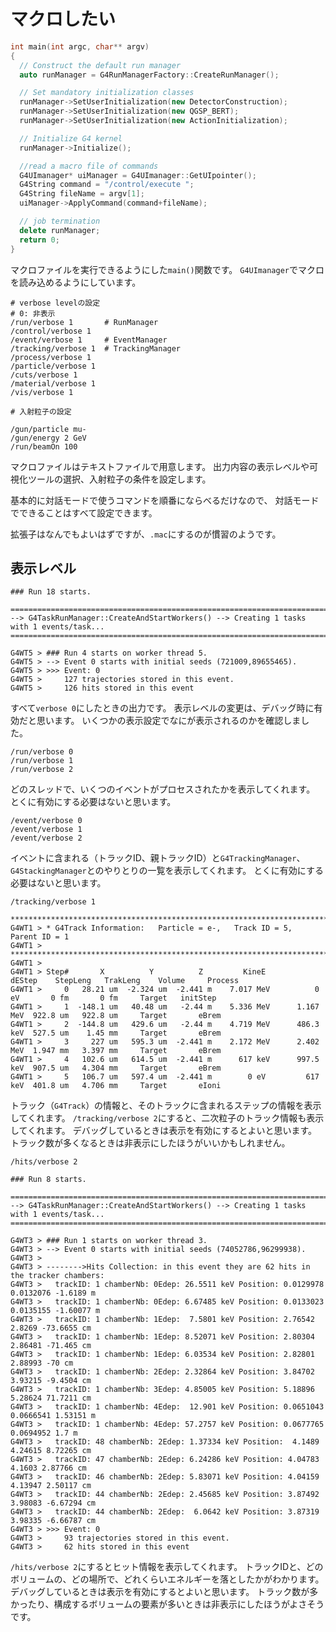 # マクロしたい

```cpp
int main(int argc, char** argv)
{
  // Construct the default run manager
  auto runManager = G4RunManagerFactory::CreateRunManager();

  // Set mandatory initialization classes
  runManager->SetUserInitialization(new DetectorConstruction);
  runManager->SetUserInitialization(new QGSP_BERT);
  runManager->SetUserInitialization(new ActionInitialization);

  // Initialize G4 kernel
  runManager->Initialize();

  //read a macro file of commands
  G4UImanager* uiManager = G4UImanager::GetUIpointer();
  G4String command = "/control/execute ";
  G4String fileName = argv[1];
  uiManager->ApplyCommand(command+fileName);

  // job termination
  delete runManager;
  return 0;
}
```

マクロファイルを実行できるようにした``main()``関数です。
``G4UImanager``でマクロを読み込めるようにしています。

```batch
# verbose levelの設定
# 0: 非表示
/run/verbose 1       # RunManager
/control/verbose 1
/event/verbose 1     # EventManager
/tracking/verbose 1  # TrackingManager
/process/verbose 1
/particle/verbose 1
/cuts/verbose 1
/material/verbose 1
/vis/verbose 1

# 入射粒子の設定

/gun/particle mu-
/gun/energy 2 GeV
/run/beamOn 100
```

マクロファイルはテキストファイルで用意します。
出力内容の表示レベルや可視化ツールの選択、入射粒子の条件を設定します。

基本的に対話モードで使うコマンドを順番にならべるだけなので、
対話モードでできることはすべて設定できます。

拡張子はなんでもよいはずですが、``.mac``にするのが慣習のようです。

## 表示レベル

```console
### Run 18 starts.

========================================================================================
--> G4TaskRunManager::CreateAndStartWorkers() --> Creating 1 tasks with 1 events/task...
========================================================================================

G4WT5 > ### Run 4 starts on worker thread 5.
G4WT5 > --> Event 0 starts with initial seeds (721009,89655465).
G4WT5 > >>> Event: 0
G4WT5 >     127 trajectories stored in this event.
G4WT5 >     126 hits stored in this event
```

すべて``verbose 0``にしたときの出力です。
表示レベルの変更は、デバッグ時に有効だと思います。
いくつかの表示設定でなにが表示されるのかを確認しました。

```console
/run/verbose 0
/run/verbose 1
/run/verbose 2
```

どのスレッドで、いくつのイベントがプロセスされたかを表示してくれます。
とくに有効にする必要はないと思います。

```console
/event/verbose 0
/event/verbose 1
/event/verbose 2
```

イベントに含まれる（トラックID、親トラックID）と``G4TrackingManager``、``G4StackingManager``とのやりとりの一覧を表示してくれます。
とくに有効にする必要はないと思います。

```macro
/tracking/verbose 1

*********************************************************************************************************
G4WT1 > * G4Track Information:   Particle = e-,   Track ID = 5,   Parent ID = 1
G4WT1 > *********************************************************************************************************
G4WT1 >
G4WT1 > Step#       X          Y          Z         KineE         dEStep    StepLeng   TrakLeng    Volume     Process
G4WT1 >     0   28.21 um  -2.324 um  -2.441 m    7.017 MeV          0 eV       0 fm       0 fm     Target   initStep
G4WT1 >     1  -148.1 um   40.48 um   -2.44 m    5.336 MeV      1.167 MeV  922.8 um   922.8 um     Target       eBrem
G4WT1 >     2  -144.8 um   429.6 um   -2.44 m    4.719 MeV      486.3 keV  527.5 um    1.45 mm     Target       eBrem
G4WT1 >     3     227 um   595.3 um  -2.441 m    2.172 MeV      2.402 MeV  1.947 mm   3.397 mm     Target       eBrem
G4WT1 >     4   102.6 um   614.5 um  -2.441 m      617 keV      997.5 keV  907.5 um   4.304 mm     Target       eBrem
G4WT1 >     5   106.7 um   597.4 um  -2.441 m        0 eV         617 keV  401.8 um   4.706 mm     Target       eIoni
```

トラック（``G4Track``）の情報と、そのトラックに含まれるステップの情報を表示してくれます。
``/tracking/verbose 2``にすると、二次粒子のトラック情報も表示してくれます。
デバッグしているときは表示を有効にするとよいと思います。
トラック数が多くなるときは非表示にしたほうがいいかもしれません。

```
/hits/verbose 2

### Run 8 starts.

========================================================================================
--> G4TaskRunManager::CreateAndStartWorkers() --> Creating 1 tasks with 1 events/task...
========================================================================================

G4WT3 > ### Run 1 starts on worker thread 3.
G4WT3 > --> Event 0 starts with initial seeds (74052786,96299938).
G4WT3 >
G4WT3 > -------->Hits Collection: in this event they are 62 hits in the tracker chambers:
G4WT3 >   trackID: 1 chamberNb: 0Edep: 26.5511 keV Position: 0.0129978 0.0132076 -1.6189 m
G4WT3 >   trackID: 1 chamberNb: 0Edep: 6.67485 keV Position: 0.0133023 0.0135155 -1.60077 m
G4WT3 >   trackID: 1 chamberNb: 1Edep:  7.5801 keV Position: 2.76542 2.8269 -73.6655 cm
G4WT3 >   trackID: 1 chamberNb: 1Edep: 8.52071 keV Position: 2.80304 2.86481 -71.465 cm
G4WT3 >   trackID: 1 chamberNb: 1Edep: 6.03534 keV Position: 2.82801 2.88993 -70 cm
G4WT3 >   trackID: 1 chamberNb: 2Edep: 2.32864 keV Position: 3.84702 3.93215 -9.4504 cm
G4WT3 >   trackID: 1 chamberNb: 3Edep: 4.85005 keV Position: 5.18896 5.28624 71.7211 cm
G4WT3 >   trackID: 1 chamberNb: 4Edep:  12.901 keV Position: 0.0651043 0.0666541 1.53151 m
G4WT3 >   trackID: 1 chamberNb: 4Edep: 57.2757 keV Position: 0.0677765 0.0694952 1.7 m
G4WT3 >   trackID: 48 chamberNb: 2Edep: 1.37334 keV Position:  4.1489 4.24615 8.72265 cm
G4WT3 >   trackID: 47 chamberNb: 2Edep: 6.24286 keV Position: 4.04783 4.1603 2.87766 cm
G4WT3 >   trackID: 46 chamberNb: 2Edep: 5.83071 keV Position: 4.04159 4.13947 2.50117 cm
G4WT3 >   trackID: 44 chamberNb: 2Edep: 2.45685 keV Position: 3.87492 3.98083 -6.67294 cm
G4WT3 >   trackID: 44 chamberNb: 2Edep:  6.0642 keV Position: 3.87319 3.98335 -6.66787 cm
G4WT3 > >>> Event: 0
G4WT3 >     93 trajectories stored in this event.
G4WT3 >     62 hits stored in this event
```

``/hits/verbose 2``にするとヒット情報を表示してくれます。
トラックIDと、どのボリュームの、どの場所で、どれくらいエネルギーを落としたかがわかります。
デバッグしているときは表示を有効にするとよいと思います。
トラック数が多かったり、構成するボリュームの要素が多いときは非表示にしたほうがよさそうです。
